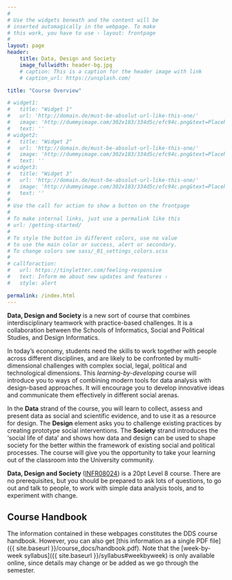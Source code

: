 ```yaml
---
#
# Use the widgets beneath and the content will be
# inserted automagically in the webpage. To make
# this work, you have to use › layout: frontpage
#
layout: page
header:
    title: Data, Design and Society
    image_fullwidth: header-bg.jpg
    # caption: This is a caption for the header image with link
    # caption_url: https://unsplash.com/

title: "Course Overview"

# widget1:
#   title: "Widget 1"
#   url: 'http://domain.de/must-be-absolut-url-like-this-one/'
#   image: 'http://dummyimage.com/302x183/334d5c/efc94c.png&text=Placeholder'
#   text: ''
# widget2:
#   title: "Widget 2"
#   url: 'http://domain.de/must-be-absolut-url-like-this-one/'
#   image: 'http://dummyimage.com/302x183/334d5c/efc94c.png&text=Placeholder'
#   text: ''
# widget3:
#   title: "Widget 3"
#   url: 'http://domain.de/must-be-absolut-url-like-this-one/'
#   image: 'http://dummyimage.com/302x183/334d5c/efc94c.png&text=Placeholder'
#   text: ''
#
# Use the call for action to show a button on the frontpage
#
# To make internal links, just use a permalink like this
# url: /getting-started/
#
# To style the button in different colors, use no value
# to use the main color or success, alert or secondary.
# To change colors see sass/_01_settings_colors.scss
#
# callforaction:
#   url: https://tinyletter.com/feeling-responsive
#   text: Inform me about new updates and features ›
#   style: alert

permalink: /index.html
---
```


**Data, Design and Society** is a new sort of course that combines
interdisciplinary teamwork with practice-based challenges. It is a
collaboration between the Schools of Informatics, Social and Political
Studies, and Design Informatics.

In today’s economy, students need the skills to work together with
people across different disciplines, and are likely to be confronted
by multi-dimensional challenges with complex social, legal, political
and technological dimensions. This *learning-by-developing* course
will introduce you to ways of combining modern tools for data analysis
with design-based approaches. It will encourage you to develop
innovative ideas and communicate them effectively in different social
arenas.

In the **Data** strand of the course, you will learn to collect,
assess and present data as social and scientific evidence, and to use
it as a resource for design. The **Design** element asks you to
challenge existing practices by creating prototype social
interventions. The **Society** strand introduces the ‘social life
of data’ and shows how data and design can be used to shape society
for the better within the framework of existing social and political
processes. The course will give you the opportunity to take your
learning out of the classroom into the University community.

**Data, Design and Society**
([INFR08024](https://path.is.ed.ac.uk/courses/INFR08024_SV1_SEM2)) is
a 20pt Level 8 course. There are no prerequisites, but you should
be prepared to ask lots of questions, to go out and talk to people, 
to work with simple data analysis tools, and to experiment with change.

## Course Handbook

The information contained in these webpages constitutes the DDS course
handbook. However, you can also get 
[this information as a single PDF file]({{ site.baseurl }}/course_docs/handbook.pdf). 
Note that the [week-by-week syllabus]({{ site.baseurl }}/syllabus#weekbyweek)
is only available online, since details may change or be added as we go
through the semester.




